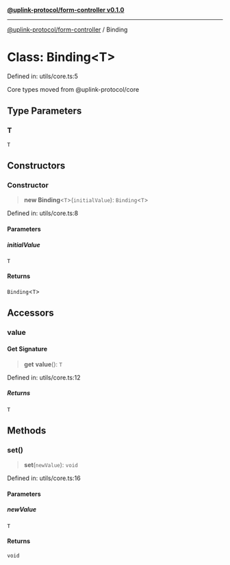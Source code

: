 [**@uplink-protocol/form-controller v0.1.0**](../README.md)

***

[@uplink-protocol/form-controller](../globals.md) / Binding

# Class: Binding\<T\>

Defined in: utils/core.ts:5

Core types moved from @uplink-protocol/core

## Type Parameters

### T

`T`

## Constructors

### Constructor

> **new Binding**\<`T`\>(`initialValue`): `Binding`\<`T`\>

Defined in: utils/core.ts:8

#### Parameters

##### initialValue

`T`

#### Returns

`Binding`\<`T`\>

## Accessors

### value

#### Get Signature

> **get** **value**(): `T`

Defined in: utils/core.ts:12

##### Returns

`T`

## Methods

### set()

> **set**(`newValue`): `void`

Defined in: utils/core.ts:16

#### Parameters

##### newValue

`T`

#### Returns

`void`
